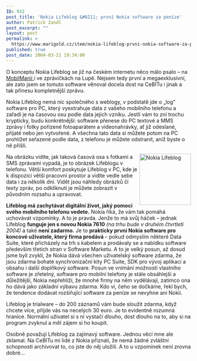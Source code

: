 ```yaml
---
ID: 932
post_title: 'Nokia Lifeblog &#8211; první Nokia software za peníze'
author: Patrick Zandl
post_excerpt: ""
layout: post
permalink: >
  https://www.marigold.cz/item/nokia-lifeblog-prvni-nokia-software-za-penize
published: true
post_date: 2004-03-21 19:34:00
---
```

<P>O konceptu Nokia Lifeblog se již na českém internetu něco málo psalo &#8211; na <A href="http://www.mobilmania.cz/Bleskovky/AR.asp?ARI=106791" target=_blank>MobilManii </A>i&#160;ve zprávičkách na&#160;Lupě. Nejsem tedy první a megaexklusivní, ale zato jsem se tomuto software věnoval docela dost na CeBITu i jinak a tak přinesu kompletnější zprávu. </P>
<P>Nokia Lifeblog nemá nic společného s weblogy, v podstatě jde o &#8222;log&#8220; software pro PC, který vyextrahuje data z vašeho mobilního telefonu a zařadí je na časovou osu podle data jejich vzniku. Jestli vám to zní trochu krypticky, budu konkrétnější: software přenese do PC textové a MMS zprávy i fotky pořízené fotoaparátem a videonahrávky, ať již odeslané, přijaté nebo jen vytvořené. A všechna tato data si můžete potom na PC prohlížet seřazené podle data, z telefonu je můžete odstranit, aniž byste o ně přišli. 
<P><IMG height=140 alt="Nokia Lifeblog" src="/wp-content/uploads/nokia-lifeblog.gif" width=140 align=right>Na obrázku vidíte, jak taková časová osa s fotkami a SMS zprávami vypadá, je to obrázek Lifeblogu v telefonu. Větší komfort poskytuje Lifeblog v PC, kde je k dispozici větší pracovní prostor a vidíte vedle sebe data i za několik dní. Vidět jsou náhledy obrázků či texty zpráv, po odkliknutí je můžete zobrazit v původním rozsahu a upravovat. 
<P><STRONG>Lifeblog má zachytávat digitální život, jaký pomocí svého mobilního telefonu vedete.</STRONG> Nokia říká, že vám tak pomáhá uchovávat vzpomínky. A to je pravda. Jenže to má svůj háček &#8211; jednak Lifeblog <STRONG>funguje jen s novou Nokia 7610</STRONG> <EM>(na trhu bude v druhém čtvrtletí 2004)</EM> a také <STRONG>není zadarmo.</STRONG> Je to <STRONG>prakticky první Nokia software pro koncové uživatele, který firma prodává</STRONG> &#8211; pokud odmyslím některé Data Suite, které přicházely na trh s kabelem a prodávaly se a nabídku software především třetích stran v Software Marketu. A to je velký posun, až dosud jsme byli zvyklí, že Nokia dává všechen uživatelský software zdarma, že jsou zdarma bohaté synchronizační kity PC Suite, SDK pro vývoj aplikací a obsahu i další doplňkový software. Posun ve vnímání možností vlastního software je zřetelný, software pro mobilní telefony je stále obsáhlejší a důležitější, Nokia nepřehlíží, že mnohé firmy na něm vydělávají, zatímco ona ho dává jako základní výbavu zdarma. Kdo ví, čeho se dočkáme, řekl bych, že tendence dodávat rozšiřující software za peníze se nevyhne ani Nokii. 
<P>Lifeblog je trialware &#8211; do 200 záznamů vám bude sloužit zdarma, když chcete více, přijde vás na necelých 30 euro. Je to evidentně rozumná hranice. Normální uživatel si s ní vystačí dlouho, dost dlouho na to, aby si na program zvyknul a měl zájem si ho koupit. 
<P>Osobně považuji Lifeblog za zajímavý software. Jednou věcí mne ale zklamal. Na CeBITu mi lidé z Nokia přiznali, že nemá žádné zvláštní schopnosti archivovat to, co jste do něj uložili. A to u vzpomínek není zrovna dobré... </P>